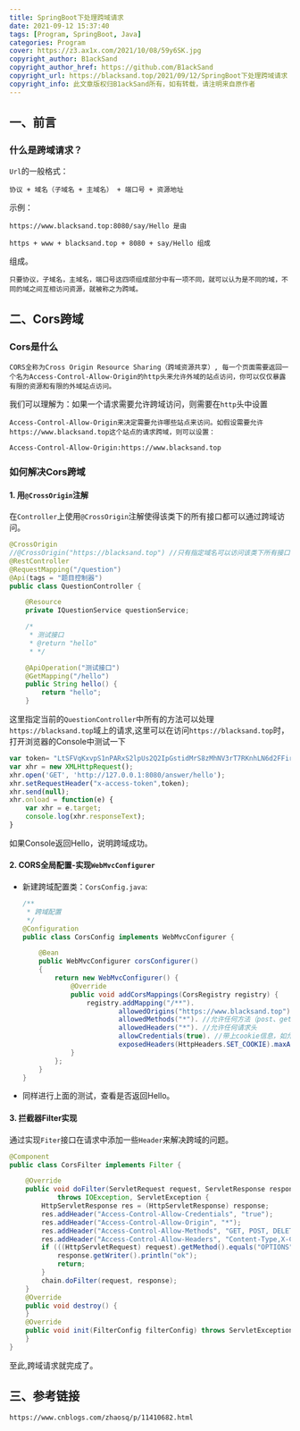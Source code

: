 ```yaml
---
title: SpringBoot下处理跨域请求
date: 2021-09-12 15:37:40
tags: [Program, SpringBoot, Java]
categories: Program
cover: https://z3.ax1x.com/2021/10/08/59y6SK.jpg
copyright_author: B1ackSand
copyright_author_href: https://github.com/B1ackSand
copyright_url: https://blacksand.top/2021/09/12/SpringBoot下处理跨域请求
copyright_info: 此文章版权归B1ackSand所有，如有转载，请注明来自原作者
---
```


## 一、前言

### 什么是跨域请求？

`Url`的一般格式：

```
协议 + 域名（子域名 + 主域名） + 端口号 + 资源地址
```

示例：

```
https://www.blacksand.top:8080/say/Hello 是由

https + www + blacksand.top + 8080 + say/Hello 组成
```

 组成。



```
只要协议，子域名，主域名，端口号这四项组成部分中有一项不同，就可以认为是不同的域，不同的域之间互相访问资源，就被称之为跨域。
```



## 二、Cors跨域

### Cors是什么

```
CORS全称为Cross Origin Resource Sharing（跨域资源共享）, 每一个页面需要返回一个名为Access-Control-Allow-Origin的http头来允许外域的站点访问，你可以仅仅暴露有限的资源和有限的外域站点访问。
```

 我们可以理解为：如果一个请求需要允许跨域访问，则需要在`http`头中设置

```
Access-Control-Allow-Origin来决定需要允许哪些站点来访问。如假设需要允许https://www.blacksand.top这个站点的请求跨域，则可以设置：

Access-Control-Allow-Origin:https://www.blacksand.top
```

### 如何解决Cors跨域

#### 1. 用`@CrossOrigin`注解

在`Controller`上使用`@CrossOrigin`注解使得该类下的所有接口都可以通过跨域访问。

```java
@CrossOrigin
//@CrossOrigin("https://blacksand.top") //只有指定域名可以访问该类下所有接口
@RestController
@RequestMapping("/question")
@Api(tags = "题目控制器")
public class QuestionController {

    @Resource
    private IQuestionService questionService;

    /*
     * 测试接口
     * @return "hello"
     * */

    @ApiOperation("测试接口")
    @GetMapping("/hello")
    public String hello() {
        return "hello";
    }
```

这里指定当前的`QuestionController`中所有的方法可以处理`https://blacksand.top`域上的请求,这里可以在访问`https://blacksand.top`时，打开浏览器的Console中测试一下

```js
var token= "LtSFVqKxvpS1nPARxS2lpUs2Q2IpGstidMrS8zMhNV3rT7RKnhLN6d2FFirkVEzVIeexgEHgI/PtnynGqjZlyGkJa4+zYIXxtDMoK/N+AB6wtsskYXereH3AR8kWErwIRvx+UOFveH3dgmdw1347SYjbL/ilGKX5xkoZCbfb1f0=,LZkg22zbNsUoHAgAUapeBn541X5OHUK7rLVNHsHWDM/BA4DCIP1f/3Bnu4GAElQU6cds/0fg9Li5cSPHe8pyhr1Ii/TNcUYxqHMf9bHyD6ugwOFTfvlmtp6RDopVrpG24RSjJbWy2kUOOjjk5uv6FUTmbrSTVoBEzAXYKZMM2m4=,R4QeD2psvrTr8tkBTjnnfUBw+YR4di+GToGjWYeR7qZk9hldUVLlZUsEEPWjtBpz+UURVmplIn5WM9Ge29ft5aS4oKDdPlIH8kWNIs9Y3r9TgH3MnSUTGrgayaNniY9Ji5wNZiZ9cE2CFzlxoyuZxOcSVfOxUw70ty0ukLVM/78=";
var xhr = new XMLHttpRequest();
xhr.open('GET', 'http://127.0.0.1:8080/answer/hello');
xhr.setRequestHeader("x-access-token",token);
xhr.send(null);
xhr.onload = function(e) {
    var xhr = e.target;
    console.log(xhr.responseText);
}
```

如果Console返回Hello，说明跨域成功。



#### 2. CORS全局配置-实现`WebMvcConfigurer`

- 新建跨域配置类：`CorsConfig.java`:

  ```java
  /**
   * 跨域配置
   */
  @Configuration
  public class CorsConfig implements WebMvcConfigurer {
  
      @Bean
      public WebMvcConfigurer corsConfigurer()
      {
          return new WebMvcConfigurer() {
              @Override
              public void addCorsMappings(CorsRegistry registry) {
                  registry.addMapping("/**").
                          allowedOrigins("https://www.blacksand.top"). //允许跨域的域名，可以用*表示允许任何域名使用
                          allowedMethods("*"). //允许任何方法（post、get等）
                          allowedHeaders("*"). //允许任何请求头
                          allowCredentials(true). //带上cookie信息，如允许任何域名跨域则需为false
                          exposedHeaders(HttpHeaders.SET_COOKIE).maxAge(3600L); //maxAge(3600)表明在3600秒内，不需要再发送预检验请求，可以缓存该结果
              }
          };
      }
  }
  ```

+ 同样进行上面的测试，查看是否返回Hello。



#### 3. 拦截器Filter实现

通过实现`Fiter`接口在请求中添加一些`Header`来解决跨域的问题。

```java
@Component
public class CorsFilter implements Filter {

    @Override
    public void doFilter(ServletRequest request, ServletResponse response, FilterChain chain)
            throws IOException, ServletException {
        HttpServletResponse res = (HttpServletResponse) response;
        res.addHeader("Access-Control-Allow-Credentials", "true");
        res.addHeader("Access-Control-Allow-Origin", "*");
        res.addHeader("Access-Control-Allow-Methods", "GET, POST, DELETE, PUT");
        res.addHeader("Access-Control-Allow-Headers", "Content-Type,X-CAF-Authorization-Token,sessionToken,X-TOKEN");
        if (((HttpServletRequest) request).getMethod().equals("OPTIONS")) {
            response.getWriter().println("ok");
            return;
        }
        chain.doFilter(request, response);
    }
    @Override
    public void destroy() {
    }
    @Override
    public void init(FilterConfig filterConfig) throws ServletException {
    }
}
```

至此,跨域请求就完成了。



## 三、参考链接

```
https://www.cnblogs.com/zhaosq/p/11410682.html
```




